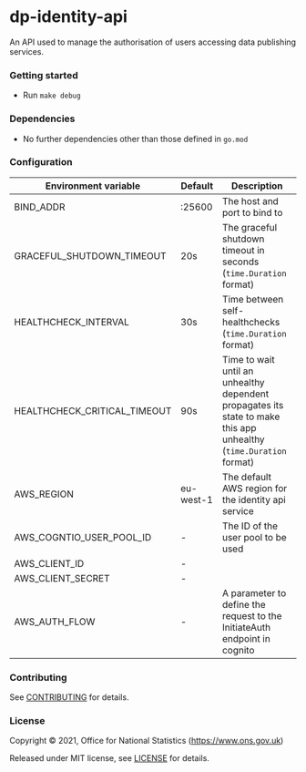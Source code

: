 dp-identity-api
================
An API used to manage the authorisation of users accessing data publishing services.

### Getting started

* Run `make debug`

### Dependencies

* No further dependencies other than those defined in `go.mod`

### Configuration

| Environment variable         | Default   | Description
| ---------------------------- | --------- | -----------
| BIND_ADDR                    | :25600    | The host and port to bind to
| GRACEFUL_SHUTDOWN_TIMEOUT    | 20s       | The graceful shutdown timeout in seconds (`time.Duration` format)
| HEALTHCHECK_INTERVAL         | 30s       | Time between self-healthchecks (`time.Duration` format)
| HEALTHCHECK_CRITICAL_TIMEOUT | 90s       | Time to wait until an unhealthy dependent propagates its state to make this app unhealthy (`time.Duration` format)
| AWS_REGION                   | eu-west-1 | The default AWS region for the identity api service
| AWS_COGNTIO_USER_POOL_ID     | -         | The ID of the user pool to be used
| AWS_CLIENT_ID                | -         | 
| AWS_CLIENT_SECRET            | -         |
| AWS_AUTH_FLOW                | -         | A parameter to define the request to the InitiateAuth endpoint in cognito

### Contributing

See [CONTRIBUTING](CONTRIBUTING.md) for details.

### License

Copyright © 2021, Office for National Statistics (https://www.ons.gov.uk)

Released under MIT license, see [LICENSE](LICENSE.md) for details.


